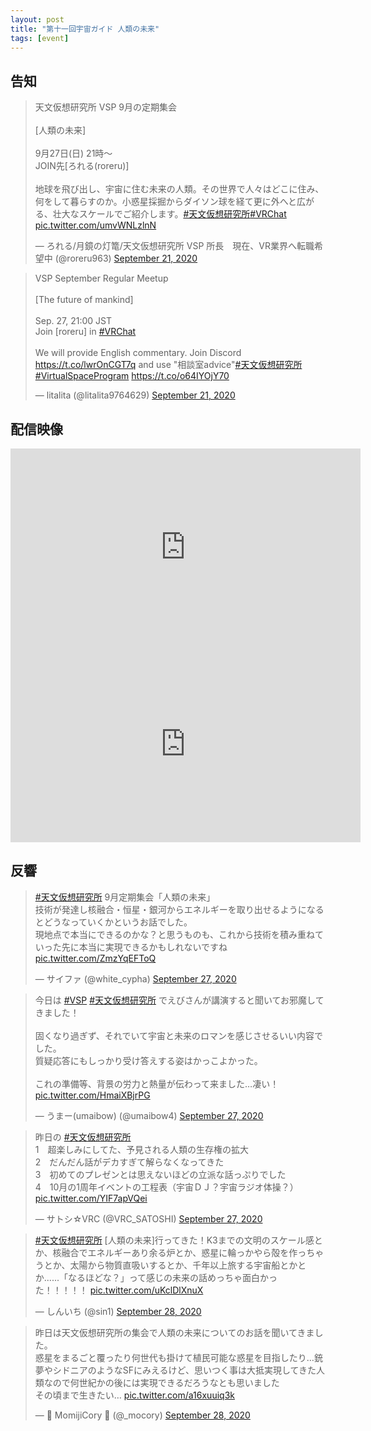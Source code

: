 ```yaml
---
layout: post
title: "第十一回宇宙ガイド 人類の未来"
tags: [event]
---
```


## 告知
<blockquote class="twitter-tweet" data-theme="dark"><p lang="ja" dir="ltr">天文仮想研究所 VSP 9月の定期集会<br><br>[人類の未来]<br><br>9月27日(日) 21時～<br>JOIN先[ろれる(roreru)]<br><br>地球を飛び出し、宇宙に住む未来の人類。その世界で人々はどこに住み、何をして暮らすのか。小惑星採掘からダイソン球を経て更に外へと広がる、壮大なスケールでご紹介します。<a href="https://twitter.com/hashtag/%E5%A4%A9%E6%96%87%E4%BB%AE%E6%83%B3%E7%A0%94%E7%A9%B6%E6%89%80?src=hash&amp;ref_src=twsrc%5Etfw">#天文仮想研究所</a><a href="https://twitter.com/hashtag/VRChat?src=hash&amp;ref_src=twsrc%5Etfw">#VRChat</a> <a href="https://t.co/umvWNLzlnN">pic.twitter.com/umvWNLzlnN</a></p>&mdash; ろれる/月鏡の灯篭/天文仮想研究所 VSP 所長　現在、VR業界へ転職希望中 (@roreru963) <a href="https://twitter.com/roreru963/status/1307871086042726406?ref_src=twsrc%5Etfw">September 21, 2020</a></blockquote> <script async src="https://platform.twitter.com/widgets.js" charset="utf-8"></script>

<blockquote class="twitter-tweet" data-theme="dark"><p lang="en" dir="ltr">VSP September Regular Meetup<br><br>[The future of mankind]<br><br>Sep. 27, 21:00 JST<br>Join [roreru] in <a href="https://twitter.com/hashtag/VRChat?src=hash&amp;ref_src=twsrc%5Etfw">#VRChat</a><br><br>We will provide English commentary. Join Discord <a href="https://t.co/lwrOnCGT7q">https://t.co/lwrOnCGT7q</a> and use &quot;相談室advice&quot;<a href="https://twitter.com/hashtag/%E5%A4%A9%E6%96%87%E4%BB%AE%E6%83%B3%E7%A0%94%E7%A9%B6%E6%89%80?src=hash&amp;ref_src=twsrc%5Etfw">#天文仮想研究所</a> <a href="https://twitter.com/hashtag/VirtualSpaceProgram?src=hash&amp;ref_src=twsrc%5Etfw">#VirtualSpaceProgram</a> <a href="https://t.co/o64IYOjY70">https://t.co/o64IYOjY70</a></p>&mdash; litalita (@litalita9764629) <a href="https://twitter.com/litalita9764629/status/1307954820230209537?ref_src=twsrc%5Etfw">September 21, 2020</a></blockquote> <script async src="https://platform.twitter.com/widgets.js" charset="utf-8"></script>

## 配信映像
<div class="youtube">
<iframe width="560" height="315" src="https://www.youtube.com/embed/7kqj_ZAjnac" frameborder="0" allow="accelerometer; autoplay; clipboard-write; encrypted-media; gyroscope; picture-in-picture" allowfullscreen></iframe>
</div>

<div class="youtube">
<iframe width="560" height="315" src="https://www.youtube.com/embed/TszhQnN6eVE" frameborder="0" allow="accelerometer; autoplay; clipboard-write; encrypted-media; gyroscope; picture-in-picture" allowfullscreen></iframe>
</div>

## 反響

<blockquote class="twitter-tweet" data-theme="dark"><p lang="ja" dir="ltr"><a href="https://twitter.com/hashtag/%E5%A4%A9%E6%96%87%E4%BB%AE%E6%83%B3%E7%A0%94%E7%A9%B6%E6%89%80?src=hash&amp;ref_src=twsrc%5Etfw">#天文仮想研究所</a> 9月定期集会「人類の未来」<br>技術が発達し核融合・恒星・銀河からエネルギーを取り出せるようになるとどうなっていくかというお話でした。<br>現地点で本当にできるのかな？と思うものも、これから技術を積み重ねていった先に本当に実現できるかもしれないですね <a href="https://t.co/ZmzYqEFToQ">pic.twitter.com/ZmzYqEFToQ</a></p>&mdash; サイファ (@white_cypha) <a href="https://twitter.com/white_cypha/status/1310240792565313537?ref_src=twsrc%5Etfw">September 27, 2020</a></blockquote> <script async src="https://platform.twitter.com/widgets.js" charset="utf-8"></script>

<blockquote class="twitter-tweet" data-theme="dark"><p lang="ja" dir="ltr">今日は <a href="https://twitter.com/hashtag/VSP?src=hash&amp;ref_src=twsrc%5Etfw">#VSP</a> <a href="https://twitter.com/hashtag/%E5%A4%A9%E6%96%87%E4%BB%AE%E6%83%B3%E7%A0%94%E7%A9%B6%E6%89%80?src=hash&amp;ref_src=twsrc%5Etfw">#天文仮想研究所</a> でえびさんが講演すると聞いてお邪魔してきました！<br><br>固くなり過ぎず、それでいて宇宙と未来のロマンを感じさせるいい内容でした。<br>質疑応答にもしっかり受け答えする姿はかっこよかった。<br><br>これの準備等、背景の労力と熱量が伝わって来ました…凄い！ <a href="https://t.co/HmaiXBjrPG">pic.twitter.com/HmaiXBjrPG</a></p>&mdash; うまー(umaibow) (@umaibow4) <a href="https://twitter.com/umaibow4/status/1310272913493258240?ref_src=twsrc%5Etfw">September 27, 2020</a></blockquote> <script async src="https://platform.twitter.com/widgets.js" charset="utf-8"></script>

<blockquote class="twitter-tweet" data-theme="dark"><p lang="ja" dir="ltr">昨日の <a href="https://twitter.com/hashtag/%E5%A4%A9%E6%96%87%E4%BB%AE%E6%83%B3%E7%A0%94%E7%A9%B6%E6%89%80?src=hash&amp;ref_src=twsrc%5Etfw">#天文仮想研究所</a><br>1　超楽しみにしてた、予見される人類の生存権の拡大<br>2　だんだん話がデカすぎて解らなくなってきた<br>3　初めてのプレゼンとは思えないほどの立派な話っぷりでした<br>4　10月の1周年イベントの工程表（宇宙ＤＪ？宇宙ラジオ体操？） <a href="https://t.co/YIF7apVQei">pic.twitter.com/YIF7apVQei</a></p>&mdash; サトシ☆VRC (@VRC_SATOSHI) <a href="https://twitter.com/VRC_SATOSHI/status/1310337579196194816?ref_src=twsrc%5Etfw">September 27, 2020</a></blockquote> <script async src="https://platform.twitter.com/widgets.js" charset="utf-8"></script>

<blockquote class="twitter-tweet" data-theme="dark"><p lang="ja" dir="ltr"><a href="https://twitter.com/hashtag/%E5%A4%A9%E6%96%87%E4%BB%AE%E6%83%B3%E7%A0%94%E7%A9%B6%E6%89%80?src=hash&amp;ref_src=twsrc%5Etfw">#天文仮想研究所</a> [人類の未来]行ってきた！K3までの文明のスケール感とか、核融合でエネルギーあり余る炉とか、惑星に輪っかやら殻を作っちゃうとか、太陽から物質直吸いするとか、千年以上旅する宇宙船とかとか......「なるほどな？」って感じの未来の話めっちゃ面白かった！！！！！ <a href="https://t.co/uKclDlXnuX">pic.twitter.com/uKclDlXnuX</a></p>&mdash; しんいち (@sin1) <a href="https://twitter.com/sin1/status/1310527576251670528?ref_src=twsrc%5Etfw">September 28, 2020</a></blockquote> <script async src="https://platform.twitter.com/widgets.js" charset="utf-8"></script>

<blockquote class="twitter-tweet" data-theme="dark"><p lang="ja" dir="ltr">昨日は天文仮想研究所の集会で人類の未来についてのお話を聞いてきました。<br>惑星をまるごと覆ったり何世代も掛けて植民可能な惑星を目指したり…銃夢やシドニアのようなSFにみえるけど、思いつく事は大抵実現してきた人類なので何世紀かの後には実現できるだろうなとも思いました<br>その頃まで生きたい… <a href="https://t.co/a16xuuiq3k">pic.twitter.com/a16xuuiq3k</a></p>&mdash; 🍁 MomijiCory 🍁 (@_mocory) <a href="https://twitter.com/_mocory/status/1310530944185569280?ref_src=twsrc%5Etfw">September 28, 2020</a></blockquote> <script async src="https://platform.twitter.com/widgets.js" charset="utf-8"></script>
